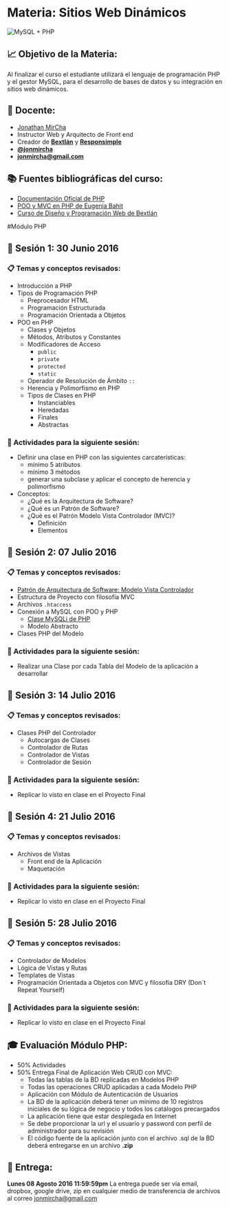 # Materia: Sitios Web Dinámicos
![MySQL + PHP](http://bextlan.com/img/para-cursos/poo-php-mysql.jpg)

## :chart_with_upwards_trend: Objetivo de la Materia:
Al finalizar el curso el estudiante utilizará el lenguaje de programación PHP y el gestor MySQL, para el desarrollo de bases de datos y su integración en sitios web dinámicos.

## :bow: Docente:
* [Jonathan MirCha](http://jonmircha.com)
* Instructor Web y Arquitecto de Front end
* Creador de **[Bextlán](http://bextlan.com)** y **[Responsimple](http://jonmircha.github.io/responsimple/)**
* **[@jonmircha](https://twitter.com/jonmircha)**
* **[jonmircha@gmail.com](mailto:jonmircha@gmail.com)**

## :books: Fuentes bibliográficas del curso:
* [Documentación Oficial de PHP](http://php.net/manual/es/)
* [POO y MVC en PHP de Eugenia Bahit](http://www.etnassoft.com/biblioteca/poo-y-mvc-en-php/)
* [Curso de Diseño y Programación Web de Bextlán](http://bextlan.com/cursos/web/)


#Módulo PHP


## :school: Sesión 1: 30 Junio 2016

### :clipboard: Temas y conceptos revisados: 
* Introducción a PHP
* Tipos de Programación PHP
	* Preprocesador HTML
	* Programación Estructurada
	* Programación Orientada a Objetos
* POO en PHP
	* Clases y Objetos
	* Métodos, Atributos y Constantes
	* Modificadores de Acceso
		* `public`
		* `private`
		* `protected`
		* `static`
	* Operador de Resolución de Ámbito `::`
	* Herencia y Polimorfismo en PHP
	* Tipos de Clases en PHP
		* Instanciables
		* Heredadas
		* Finales
		* Abstractas

### :pencil: Actividades para la siguiente sesión: 
* Definir una clase en PHP con las siguientes carcaterísticas:
	* mínimo 5 atributos
	* mínimo 3 métodos
	* generar una subclase y aplicar el concepto de herencia y polimorfismo
* Conceptos:
	* ¿Qué es la Arquitectura de Software?
	* ¿Qué es un Patrón de Software?
	* ¿Qué es el Patrón Modelo Vista Controlador (MVC)?
		* Definición
		* Elementos


## :school: Sesión 2: 07 Julio 2016

### :clipboard: Temas y conceptos revisados: 
* [Patrón de Arquitectura de Software: Modelo Vista Controlador](http://jonmircha.github.io/slides-poo-php-mysql/#/71)
* Estructura de Proyecto con filosofía MVC
* Archivos `.htaccess`
* Conexión a MySQL con POO y PHP
	* [Clase MySQLi de PHP](http://php.net/manual/es/class.mysqli.php)
	* Modelo Abstracto
* Clases PHP del Modelo


### :pencil: Actividades para la siguiente sesión: 
* Realizar una Clase por cada Tabla del Modelo de la aplicación a desarrollar


## :school: Sesión 3: 14 Julio 2016

### :clipboard: Temas y conceptos revisados: 
* Clases PHP del Controlador
	* Autocargas de Clases
	* Controlador de Rutas
	* Controlador de Vistas
	* Controlador de Sesión

### :pencil: Actividades para la siguiente sesión: 
* Replicar lo visto en clase en el Proyecto Final


## :school: Sesión 4: 21 Julio 2016

### :clipboard: Temas y conceptos revisados: 
* Archivos de Vistas
	* Front end de la Aplicación
	* Maquetación

### :pencil: Actividades para la siguiente sesión: 
* Replicar lo visto en clase en el Proyecto Final

## :school: Sesión 5: 28 Julio 2016

### :clipboard: Temas y conceptos revisados: 
* Controlador de Modelos
* Lógica de Vistas y Rutas
* Templates de Vistas
* Programación Orientada a Objetos con MVC y filosofía DRY (Don´t Repeat Yourself)

### :pencil: Actividades para la siguiente sesión: 
* Replicar lo visto en clase en el Proyecto Final


## :mortar_board: Evaluación Módulo PHP:
* 50% Actividades
* 50% Entrega Final de Aplicación Web CRUD con MVC:
	* Todas las tablas de la BD replicadas en Modelos PHP
	* Todas las operaciones CRUD aplicadas a cada Modelo PHP
	* Aplicación con Módulo de Autenticación de Usuarios
	* La BD de la aplicación deberá tener un mínimo de 10 registros iniciales de su lógica de negocio y todos los catálogos precargados
	* La aplicación tiene que estar desplegada en Internet
	* Se debe proporcionar la url y el usuario y password con perfil de administrador para su revisión
	* El código fuente de la aplicación junto con el archivo .sql de la BD deberá entregarse en un archivo **.zip**

## :date: Entrega:
**Lunes 08 Agosto 2016 11:59:59pm**
La entrega puede ser vía email, dropbox, google drive, zip en cualquier medio de transferencia de archivos al correo jonmircha@gmail.com